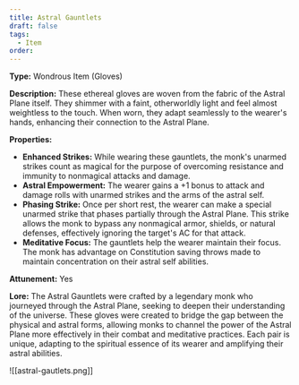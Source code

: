 ```yaml
---
title: Astral Gauntlets
draft: false
tags:
  - Item
order:
---
```

**Type:** Wondrous Item (Gloves)

**Description:**
These ethereal gloves are woven from the fabric of the Astral Plane itself. They shimmer with a faint, otherworldly light and feel almost weightless to the touch. When worn, they adapt seamlessly to the wearer's hands, enhancing their connection to the Astral Plane.

**Properties:**
- **Enhanced Strikes:** While wearing these gauntlets, the monk's unarmed strikes count as magical for the purpose of overcoming resistance and immunity to nonmagical attacks and damage.
- **Astral Empowerment:** The wearer gains a +1 bonus to attack and damage rolls with unarmed strikes and the arms of the astral self.
- **Phasing Strike:** Once per short rest, the wearer can make a special unarmed strike that phases partially through the Astral Plane. This strike allows the monk to bypass any nonmagical armor, shields, or natural defenses, effectively ignoring the target's AC for that attack.
- **Meditative Focus:** The gauntlets help the wearer maintain their focus. The monk has advantage on Constitution saving throws made to maintain concentration on their astral self abilities.

**Attunement:** Yes

**Lore:**
The Astral Gauntlets were crafted by a legendary monk who journeyed through the Astral Plane, seeking to deepen their understanding of the universe. These gloves were created to bridge the gap between the physical and astral forms, allowing monks to channel the power of the Astral Plane more effectively in their combat and meditative practices. Each pair is unique, adapting to the spiritual essence of its wearer and amplifying their astral abilities.


![[astral-gautlets.png]]